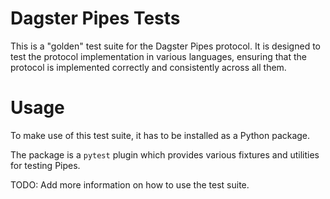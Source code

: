 # Dagster Pipes Tests

This is a "golden" test suite for the Dagster Pipes protocol. It is designed to test the protocol implementation in various languages, ensuring that the protocol is implemented correctly and consistently across all them.

# Usage

To make use of this test suite, it has to be installed as a Python package.

The package is a `pytest` plugin which provides various fixtures and utilities for testing Pipes.

TODO: Add more information on how to use the test suite.
